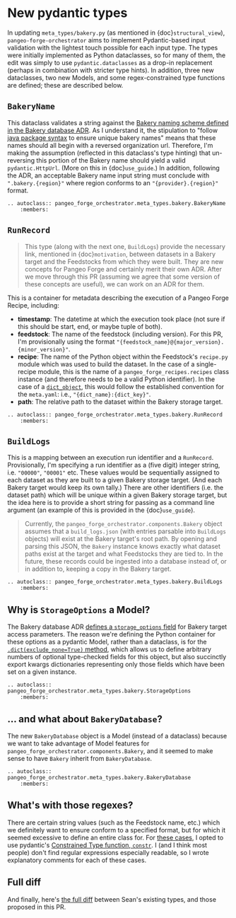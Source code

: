 # New pydantic types

In updating `meta_types/bakery.py` (as mentioned in {doc}`structural_view`), `pangeo-forge-orchestrator` aims to implement Pydantic-based input validation with the lightest touch possible for each input type. The types were initially implemented as Python dataclasses, so for many of them, the edit was simply to use `pydantic.dataclasses` as a drop-in replacement (perhaps in combination with stricter type hints). In addition, three new dataclasses, two new Models, and some regex-constrained type functions are defined; these are described below.

## `BakeryName`

This dataclass validates a string against the [Bakery naming scheme defined in the Bakery database ADR](https://github.com/pangeo-forge/roadmap/blob/master/doc/adr/0004-use-yaml-file-for-bakery-database.md#bakery-name). As I understand it, the stipulation to "follow [java package syntax](https://docs.oracle.com/javase/tutorial/java/package/namingpkgs.html) to ensure unique bakery names" means that these names should all begin with a reversed organization url. Therefore, I'm making the assumption (reflected in this dataclass's type hinting) that un-reversing this portion of the Bakery name should yield a valid `pydantic.HttpUrl`. (More on this in {doc}`use_guide`.) In addition, following the ADR, an acceptable Bakery name input string must conclude with `".bakery.{region}"` where region conforms to an `"{provider}.{region}"` format.

```{eval-rst}
.. autoclass:: pangeo_forge_orchestrator.meta_types.bakery.BakeryName
    :members:
```

## `RunRecord`

> This type (along with the next one, `BuildLogs`) provide the necessary link, mentioned in {doc}`motivation`, between datasets in a Bakery target and the Feedstocks from which they were built. They are new concepts for Pangeo Forge and certainly merit their own ADR. After we move through this PR (assuming we agree that some version of these concepts are useful), we can work on an ADR for them.

This is a container for metadata describing the execution of a Pangeo Forge Recipe, including:
- **timestamp**: The datetime at which the execution took place (not sure if this should be start, end, or maybe tuple of both).
- **feedstock**: The name of the feedstock (including version). For this PR, I'm provisionally using the format `"{feedstock_name}@{major_version}.{minor_version}"`.
- **recipe**: The name of the Python object within the Feedstock's `recipe.py` module which was used to build the dataset. In the case of a single-recipe module, this is the name of a `pangeo_forge_recipes.recipes` class instance (and therefore needs to be a valid Python identifier). In the case of a [`dict_object`](https://github.com/pangeo-forge/roadmap/blob/master/doc/adr/0002-use-meta-yaml-to-track-feedstock-metadata.md#recipes-section), this would follow the established convention for the `meta.yaml`: i.e., `"{dict_name}:{dict_key}"`.
- **path**: The relative path to the dataset within the Bakery storage target.

```{eval-rst}
.. autoclass:: pangeo_forge_orchestrator.meta_types.bakery.RunRecord
    :members:
```


## `BuildLogs`

This is a mapping between an execution run identifier and a `RunRecord`. Provisionally, I'm specifying a run identifier as a (five digit) integer string, i.e. `"00000"`, `"00001"` etc. These values would be sequentially assigned to each dataset as they are built to a given Bakery storage target. (And each Bakery target would keep its own tally.) There are other identifiers (i.e. the dataset path) which will be unique within a given Bakery storage target, but the idea here is to provide a short string for passing as a command line argument (an example of this is provided in the {doc}`use_guide`).

> Currently, the `pangeo_forge_orchestrator.components.Bakery` object assumes that a `build_logs.json` (with entries parsable into `BuildLogs` objects) will exist at the Bakery target's root path. By opening and parsing this JSON, the `Bakery` instance knows exactly what dataset paths exist at the target and what Feedstocks they are tied to. In the future, these records could be ingested into a database instead of, or in addition to, keeping a copy in the Bakery target.

```{eval-rst}
.. autoclass:: pangeo_forge_orchestrator.meta_types.bakery.BuildLogs
    :members:
```

## Why is `StorageOptions` a Model?

The Bakery database ADR [defines a `storage_options` field](https://github.com/pangeo-forge/roadmap/blob/master/doc/adr/0004-use-yaml-file-for-bakery-database.md#storage-options) for Bakery target access parameters. The reason we're defining the Python container for these options as a pydantic Model, rather than a dataclass, is for the [`.dict(exclude_none=True)` method](https://pydantic-docs.helpmanual.io/usage/exporting_models/#modeldict), which allows us to define arbitrary numbers of optional type-checked fields for this object, but also succinctly export kwargs dictionaries representing only those fields which have been set on a given instance.

```{eval-rst}
.. autoclass:: pangeo_forge_orchestrator.meta_types.bakery.StorageOptions
    :members:
```


## ... and what about `BakeryDatabase`?

The new `BakeryDatabase` object is a Model (instead of a dataclass) because we want to take advantage of Model features for `pangeo_forge_orchestrator.components.Bakery`, and it seemed to make sense to have `Bakery` inherit from `BakeryDatabase`.

```{eval-rst}
.. autoclass:: pangeo_forge_orchestrator.meta_types.bakery.BakeryDatabase
    :members:
```

## What's with those regexes?

There are certain string values (such as the Feedstock name, etc.) which we definitely want to ensure conform to a specified format, but for which it seemed excessive to define an entire class for. For [these cases](https://github.com/pangeo-forge/pangeo-forge-orchestrator/blob/620989215c8d191d55c3080d403d6454a895230b/pangeo_forge_orchestrator/meta_types/bakery.py#L110-L121), I opted to use pydantic's [Constrained Type function, `constr`](https://pydantic-docs.helpmanual.io/usage/types/#constrained-types). I (and I think most people) don't find regular expressions especially readable, so I wrote explanatory comments for each of these cases.

## Full diff

And finally, here's [the full diff](https://github.com/pangeo-forge/pangeo-forge-orchestrator/compare/de36c30070f249136a5eb3c0f54144f3eaafb428..620989215c8d191d55c3080d403d6454a895230b#diff-374b3112607d6019e80fa96dff3aec0f9159e803faf62a96ef35330f308bff9b) between Sean's existing types, and those proposed in this PR.
